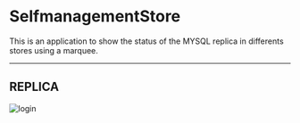 # SelfmanagementStore

This is an application to show the status of the MYSQL replica in differents stores using a marquee.

---

## REPLICA

![login](docs/img/main.gif)

